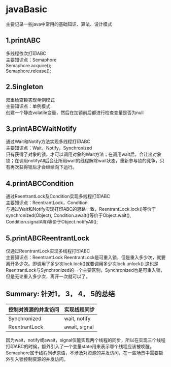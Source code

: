 # javaBasic
主要记录一些java中常用的基础知识、算法、设计模式  
## 1.printABC
多线程依次打印ABC  
主要知识点：Semaphore  
Semaphore.acquire();  
Semaphore.release();  
## 2.Singleton
双重检查锁实现单例模式  
主要知识点：单例模式  
创建一个静态volatile变量，然后在加锁前后都进行检查变量是否为null  
## 3.printABCWaitNotify  
通过Wait和Notify方法实现多线程打印ABC  
主要知识点：Wait，Notify，Synchronized  
只有获得了对象的锁，才可以调用对象的Wait方法；在调用wait后，会让出对象锁；在调用notifyAll后会让所用wait的线程解除wait状态，重新参与锁的竞争，只有再次获得锁后才会继续向下运行。  
## 4.printABCCondition  
通过ReentrantLock及Condition实现多线程打印ABC  
主要知识点：ReentrantLock，Condition  
与通过Wait和Notify实现打印ABC的思路一致，ReentrantLock.lock()等价于synchronized(Object), Condition.await()等价于Object.wait(), Condition.signalAll()等价于Object.notifyAll();  
## 5.printABCReentrantLock  
仅通过ReentrantLock实现多线程打印ABC  
主要知识点：ReentrantLock
ReentrantLock是可重入锁，但是重入多少次，就要离开多少次。即调用了多少次lock.lock()就要调用多少次lock.unlock().这也是ReentrantLock与Synchronized的一个主要区别，Synchronized也是可重入锁，但是无论重入多少次，离开一次就可以了。
## Summary: 针对1， 3， 4， 5的总结  
控制对资源的并发访问 | 实现线程同步   
-- | --  
Synchronized | wait, notify 
ReentrantLock| await, signal  

因为wait，notify或await，signal仅能实现两个线程的同步，所以在实现三个线程打印ABC的时候，额外引入了一个变量state用来表示哪个线程应该被唤醒。  
Semaphore属于线程同步原语，不涉及对资源的并发访问，在一些场景中需要额外引入锁控制资源的并发访问。  
